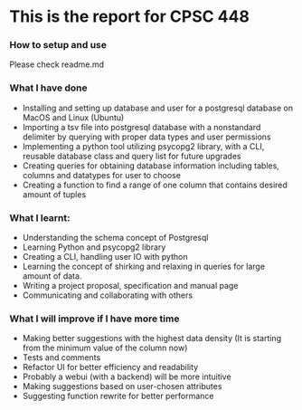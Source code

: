# This is the report for CPSC 448
### How to setup and use
Please check readme.md
### What I have done
 - Installing and setting up database and user for a postgresql database on MacOS and Linux (Ubuntu)
 - Importing a tsv file into postgresql database with a nonstandard delimiter by querying 
with proper data types and user permissions
 - Implementing a python tool utilizing psycopg2 library, with a CLI, 
reusable database class and query list for future upgrades 
 - Creating queries for obtaining database information including tables, columns and datatypes
for user to choose
 - Creating a function to find a range of one column that contains desired amount of tuples
### What I learnt:
 - Understanding the schema concept of Postgresql
 - Learning Python and psycopg2 library
 - Creating a CLI, handling user IO with python
 - Learning the concept of shirking and relaxing in queries for large amount of data.
 - Writing a project proposal, specification and manual page
 - Communicating and collaborating with others
### What I will improve if I have more time
  - Making better suggestions with the highest data density
    (It is starting from the minimum value of the column now)
  - Tests and comments
  - Refactor UI for better efficiency and readability
  - Probably a webui (with a backend) will be more intuitive
  - Making suggestions based on user-chosen attributes
  - Suggesting function rewrite for better performance